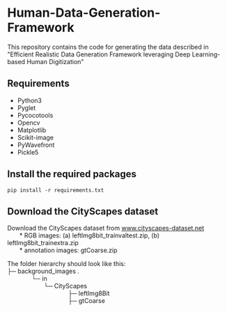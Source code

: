 # Human-Data-Generation-Framework
This repository contains the code for generating the data described in "Efficient Realistic Data Generation Framework leveraging Deep Learning-based Human Digitization"

## Requirements
* Python3
* Pyglet
* Pycocotools
* Opencv
* Matplotlib
* Scikit-image
* PyWavefront
* Pickle5


## Install the required packages
```
pip install -r requirements.txt
```

## Download the CityScapes dataset

Download the CityScapes dataset from www.cityscapes-dataset.net <br />
  * RGB images: (a) leftImg8bit_trainvaltest.zip,  (b) leftImg8bit_trainextra.zip <br />
  * annotation images: gtCoarse.zip <br />

The folder hierarchy should look like this: <br />
├─ background_images . <br />
    └─ in <br />
      └─ CityScapes <br />
          ├─ leftImg8Bit <br />
          ├─ gtCoarse <br />
        
        
